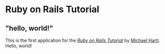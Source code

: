 # Ruby on Rails Tutorial

## "hello, world!"

This is the first application for the [*Ruby on Rails Tutorial*](https://railstutorial.jp/) by [Michael Hartl](https://www.michaelhartl.com/). Hello, world!